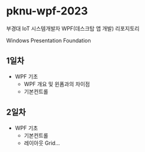 # pknu-wpf-2023
부경대 IoT 시스템개발자 WPF(데스크탑 앱 개발) 리포지토리

Windows Presentation Foundation

## 1일차
- WPF 기초
	- WPF 개요 및 윈폼과의 차이점
	- 기본컨트롤
	
## 2일차

- WPF 기초
	- 기본컨트롤
	- 레이아웃 Grid...
